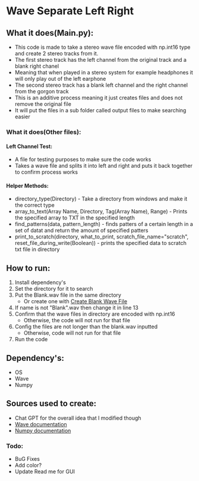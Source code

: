 # Wave Separate Left Right

## What it does(Main.py):
+ This code is made to take a stereo wave file encoded with np.int16 type and create 2 stereo tracks from it.
+ The first stereo track has the left channel from the original track and a blank right chanel
+ Meaning that when played in a stereo system for example headphones it will only play out of the left earphone
+ The second stereo track has a blank left channel and the right channel from the gorgon track
+ This is an additive process meaning it just creates files and does not remove the original file
+ It will put the files in a sub folder called output files to make searching easier

### What it does(Other files):

#### Left Channel Test:
+ A file for testing purposes to make sure the code works
+ Takes a wave file and splits it into left and right and puts it back together to confirm process works

#### Helper Methods:
+ directory_type(Directory) - Take a directory from windows and make it the correct type
+ array_to_text(Array Name, Directory, Tag(Array Name), Range) - Prints the specified array to TXT in the specified length 
+ find_patterns(data, pattern_length) - finds patters of a certain length in a set of datat and return the amount of specified patters
+ print_to_scratch(directory, what_to_print, scratch_file_name="scratch", reset_file_during_write(Boolean)) - prints the specified data to scratch txt file in directory


## How to run:
1. Install dependency's
2. Set the directory for it to search
3. Put the Blank.wav file in the same directory
   + Or create one with [Create Blank Wave File](https://github.com/JackCampbell5/Create_Blank_Wav_File "Create Blank Wave File")
4. If name is not "Blank".wav then change it in line 13
5. Confirm that the wave files in directory are encoded with np.int16
   + Otherwise, the code will not run for that file
6. Config the files are not longer than the blank.wav inputted
   + Otherwise, code will not run for that file
7. Run the code

 
## Dependency's:
+ OS
+ Wave
+ Numpy 

## Sources used to create:
+ Chat GPT for the overall idea that I modified though
+ [Wave documentation](https://docs.python.org/3/library/wave.html "Wave Site")
+ [Numpy documentation](https://numpy.org/doc/stable/index.html "NumPy documentation")

### Todo:
+ BuG Fixes
+ Add color?
+ Update Read me for GUI